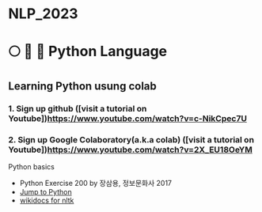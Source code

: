 # NLP_2023

# :full_moon: :rabbit2: :cherry_blossom: Python Language
## **Learning Python** usung **colab** 

### **1. Sign up github** ([visit a tutorial on Youtube])https://www.youtube.com/watch?v=c-NikCpec7U
### **2. Sign up Google Colaboratory(a.k.a colab)** ([visit a tutorial on Youtube])https://www.youtube.com/watch?v=2X_EU18OeYM

Python basics
- Python Exercise 200 by 장삼용, 정보문화사 2017
- [Jump to Python](https://wikidocs.net/book/1)
- [wikidocs for nltk](https://wikidocs.net/21667)

